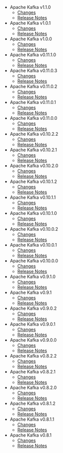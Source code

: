 
<!---
# Licensed to the Apache Software Foundation (ASF) under one
# or more contributor license agreements.  See the NOTICE file
# distributed with this work for additional information
# regarding copyright ownership.  The ASF licenses this file
# to you under the Apache License, Version 2.0 (the
# "License"); you may not use this file except in compliance
# with the License.  You may obtain a copy of the License at
#
#     http://www.apache.org/licenses/LICENSE-2.0
#
# Unless required by applicable law or agreed to in writing, software
# distributed under the License is distributed on an "AS IS" BASIS,
# WITHOUT WARRANTIES OR CONDITIONS OF ANY KIND, either express or implied.
# See the License for the specific language governing permissions and
# limitations under the License.
-->
* Apache Kafka v1.1.0
    * [Changes](1.1.0/CHANGES.1.1.0.md)
    * [Release Notes](1.1.0/RELEASENOTES.1.1.0.md)
* Apache Kafka v1.0.1
    * [Changes](1.0.1/CHANGES.1.0.1.md)
    * [Release Notes](1.0.1/RELEASENOTES.1.0.1.md)
* Apache Kafka v1.0.0
    * [Changes](1.0.0/CHANGES.1.0.0.md)
    * [Release Notes](1.0.0/RELEASENOTES.1.0.0.md)
* Apache Kafka v0.11.1.0
    * [Changes](0.11.1.0/CHANGES.0.11.1.0.md)
    * [Release Notes](0.11.1.0/RELEASENOTES.0.11.1.0.md)
* Apache Kafka v0.11.0.3
    * [Changes](0.11.0.3/CHANGES.0.11.0.3.md)
    * [Release Notes](0.11.0.3/RELEASENOTES.0.11.0.3.md)
* Apache Kafka v0.11.0.2
    * [Changes](0.11.0.2/CHANGES.0.11.0.2.md)
    * [Release Notes](0.11.0.2/RELEASENOTES.0.11.0.2.md)
* Apache Kafka v0.11.0.1
    * [Changes](0.11.0.1/CHANGES.0.11.0.1.md)
    * [Release Notes](0.11.0.1/RELEASENOTES.0.11.0.1.md)
* Apache Kafka v0.11.0.0
    * [Changes](0.11.0.0/CHANGES.0.11.0.0.md)
    * [Release Notes](0.11.0.0/RELEASENOTES.0.11.0.0.md)
* Apache Kafka v0.10.2.2
    * [Changes](0.10.2.2/CHANGES.0.10.2.2.md)
    * [Release Notes](0.10.2.2/RELEASENOTES.0.10.2.2.md)
* Apache Kafka v0.10.2.1
    * [Changes](0.10.2.1/CHANGES.0.10.2.1.md)
    * [Release Notes](0.10.2.1/RELEASENOTES.0.10.2.1.md)
* Apache Kafka v0.10.2.0
    * [Changes](0.10.2.0/CHANGES.0.10.2.0.md)
    * [Release Notes](0.10.2.0/RELEASENOTES.0.10.2.0.md)
* Apache Kafka v0.10.1.2
    * [Changes](0.10.1.2/CHANGES.0.10.1.2.md)
    * [Release Notes](0.10.1.2/RELEASENOTES.0.10.1.2.md)
* Apache Kafka v0.10.1.1
    * [Changes](0.10.1.1/CHANGES.0.10.1.1.md)
    * [Release Notes](0.10.1.1/RELEASENOTES.0.10.1.1.md)
* Apache Kafka v0.10.1.0
    * [Changes](0.10.1.0/CHANGES.0.10.1.0.md)
    * [Release Notes](0.10.1.0/RELEASENOTES.0.10.1.0.md)
* Apache Kafka v0.10.0.2
    * [Changes](0.10.0.2/CHANGES.0.10.0.2.md)
    * [Release Notes](0.10.0.2/RELEASENOTES.0.10.0.2.md)
* Apache Kafka v0.10.0.1
    * [Changes](0.10.0.1/CHANGES.0.10.0.1.md)
    * [Release Notes](0.10.0.1/RELEASENOTES.0.10.0.1.md)
* Apache Kafka v0.10.0.0
    * [Changes](0.10.0.0/CHANGES.0.10.0.0.md)
    * [Release Notes](0.10.0.0/RELEASENOTES.0.10.0.0.md)
* Apache Kafka v0.9.1.0
    * [Changes](0.9.1.0/CHANGES.0.9.1.0.md)
    * [Release Notes](0.9.1.0/RELEASENOTES.0.9.1.0.md)
* Apache Kafka v0.9.1
    * [Changes](0.9.1/CHANGES.0.9.1.md)
    * [Release Notes](0.9.1/RELEASENOTES.0.9.1.md)
* Apache Kafka v0.9.0.2
    * [Changes](0.9.0.2/CHANGES.0.9.0.2.md)
    * [Release Notes](0.9.0.2/RELEASENOTES.0.9.0.2.md)
* Apache Kafka v0.9.0.1
    * [Changes](0.9.0.1/CHANGES.0.9.0.1.md)
    * [Release Notes](0.9.0.1/RELEASENOTES.0.9.0.1.md)
* Apache Kafka v0.9.0.0
    * [Changes](0.9.0.0/CHANGES.0.9.0.0.md)
    * [Release Notes](0.9.0.0/RELEASENOTES.0.9.0.0.md)
* Apache Kafka v0.8.2.2
    * [Changes](0.8.2.2/CHANGES.0.8.2.2.md)
    * [Release Notes](0.8.2.2/RELEASENOTES.0.8.2.2.md)
* Apache Kafka v0.8.2.1
    * [Changes](0.8.2.1/CHANGES.0.8.2.1.md)
    * [Release Notes](0.8.2.1/RELEASENOTES.0.8.2.1.md)
* Apache Kafka v0.8.2.0
    * [Changes](0.8.2.0/CHANGES.0.8.2.0.md)
    * [Release Notes](0.8.2.0/RELEASENOTES.0.8.2.0.md)
* Apache Kafka v0.8.1.2
    * [Changes](0.8.1.2/CHANGES.0.8.1.2.md)
    * [Release Notes](0.8.1.2/RELEASENOTES.0.8.1.2.md)
* Apache Kafka v0.8.1.1
    * [Changes](0.8.1.1/CHANGES.0.8.1.1.md)
    * [Release Notes](0.8.1.1/RELEASENOTES.0.8.1.1.md)
* Apache Kafka v0.8.1
    * [Changes](0.8.1/CHANGES.0.8.1.md)
    * [Release Notes](0.8.1/RELEASENOTES.0.8.1.md)
